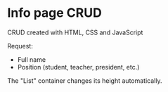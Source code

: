 # Info page CRUD

CRUD created with HTML, CSS and JavaScript

Request:
- Full name
- Position (student, teacher, president, etc.)

The "List" container changes its height automatically.
